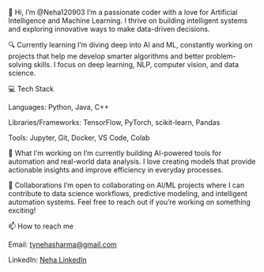 👋 Hi, I’m @Neha120903
I’m a passionate coder with a love for Artificial Intelligence and Machine Learning. I thrive on building intelligent systems and exploring innovative ways to make data-driven decisions.

🔍 Currently learning
I’m diving deep into AI and ML, constantly working on projects that help me develop smarter algorithms and better problem-solving skills. I focus on deep learning, NLP, computer vision, and data science.

💻 Tech Stack

Languages: Python, Java, C++

Libraries/Frameworks: TensorFlow, PyTorch, scikit-learn, Pandas

Tools: Jupyter, Git, Docker, VS Code, Colab

🤖 What I’m working on
I’m currently building AI-powered tools for automation and real-world data analysis. I love creating models that provide actionable insights and improve efficiency in everyday processes.

🌱 Collaborations
I’m open to collaborating on AI/ML projects where I can contribute to data science workflows, predictive modeling, and intelligent automation systems. Feel free to reach out if you’re working on something exciting!

📫 How to reach me

Email: tynehasharma@gmail.com

LinkedIn: [Neha LinkedIn]((https://www.linkedin.com/in/neha-sharma-a87a85216/))

<!---
Neha120903/Neha120903 is a ✨ special ✨ repository because its `README.md` (this file) appears on your GitHub profile.
You can click the Preview link to take a look at your changes.
--->
